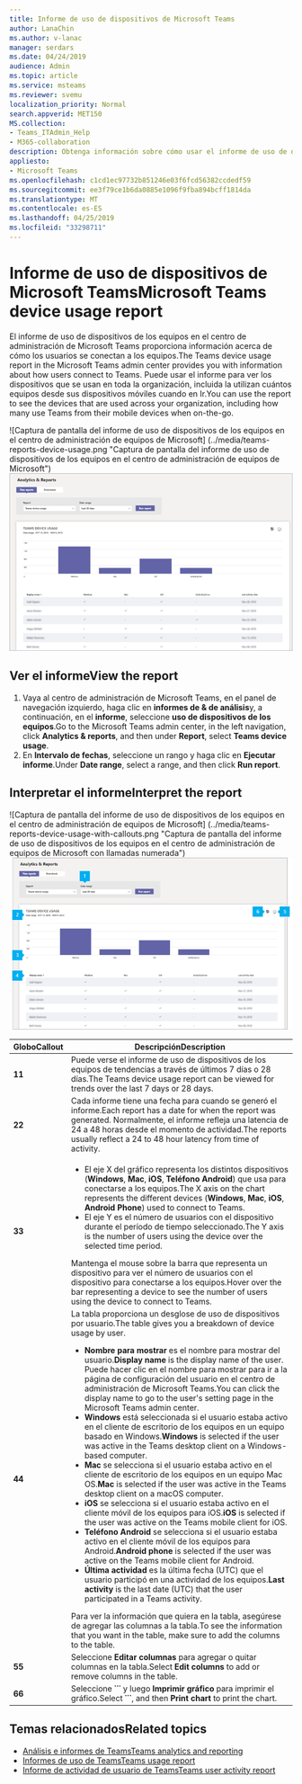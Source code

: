 ```yaml
---
title: Informe de uso de dispositivos de Microsoft Teams
author: LanaChin
ms.author: v-lanac
manager: serdars
ms.date: 04/24/2019
audience: Admin
ms.topic: article
ms.service: msteams
ms.reviewer: svemu
localization_priority: Normal
search.appverid: MET150
MS.collection:
- Teams_ITAdmin_Help
- M365-collaboration
description: Obtenga información sobre cómo usar el informe de uso de dispositivos de los equipos en el centro de administración de Microsoft Teams para ver el modo en que los usuarios de su organización se conectan a los equipos.
appliesto:
- Microsoft Teams
ms.openlocfilehash: c1cd1ec97732b851246e03f6fcd56382ccdedf59
ms.sourcegitcommit: ee3f79ce1b6da0885e1096f9fba894bcff1814da
ms.translationtype: MT
ms.contentlocale: es-ES
ms.lasthandoff: 04/25/2019
ms.locfileid: "33298711"
---
```

# <a name="microsoft-teams-device-usage-report"></a><span data-ttu-id="b2c6b-103">Informe de uso de dispositivos de Microsoft Teams</span><span class="sxs-lookup"><span data-stu-id="b2c6b-103">Microsoft Teams device usage report</span></span>

<span data-ttu-id="b2c6b-104">El informe de uso de dispositivos de los equipos en el centro de administración de Microsoft Teams proporciona información acerca de cómo los usuarios se conectan a los equipos.</span><span class="sxs-lookup"><span data-stu-id="b2c6b-104">The Teams device usage report in the Microsoft Teams admin center provides you with information about how users connect to Teams.</span></span> <span data-ttu-id="b2c6b-105">Puede usar el informe para ver los dispositivos que se usan en toda la organización, incluida la utilizan cuántos equipos desde sus dispositivos móviles cuando en Ir.</span><span class="sxs-lookup"><span data-stu-id="b2c6b-105">You can use the report to see the devices that are used across your organization, including how many use Teams from their mobile devices when on-the-go.</span></span>  

<span data-ttu-id="b2c6b-106">![Captura de pantalla del informe de uso de dispositivos de los equipos en el centro de administración de equipos de Microsoft] (../media/teams-reports-device-usage.png "Captura de pantalla del informe de uso de dispositivos de los equipos en el centro de administración de equipos de Microsoft")</span><span class="sxs-lookup"><span data-stu-id="b2c6b-106">![Screen shot of the Teams device usage report in the Microsoft Teams admin center](../media/teams-reports-device-usage.png "Screen shot of the Teams device usage report in the Microsoft Teams admin center")</span></span>

## <a name="view-the-report"></a><span data-ttu-id="b2c6b-107">Ver el informe</span><span class="sxs-lookup"><span data-stu-id="b2c6b-107">View the report</span></span>

1. <span data-ttu-id="b2c6b-108">Vaya al centro de administración de Microsoft Teams, en el panel de navegación izquierdo, haga clic en **informes de & de análisis**y, a continuación, en el **informe**, seleccione **uso de dispositivos de los equipos**.</span><span class="sxs-lookup"><span data-stu-id="b2c6b-108">Go to the Microsoft Teams admin center, in the left navigation, click **Analytics & reports**, and then under **Report**, select **Teams device usage**.</span></span> 
2. <span data-ttu-id="b2c6b-109">En **Intervalo de fechas**, seleccione un rango y haga clic en **Ejecutar informe**.</span><span class="sxs-lookup"><span data-stu-id="b2c6b-109">Under **Date range**, select a range, and then click **Run report**.</span></span> 

## <a name="interpret-the-report"></a><span data-ttu-id="b2c6b-110">Interpretar el informe</span><span class="sxs-lookup"><span data-stu-id="b2c6b-110">Interpret the report</span></span>

<span data-ttu-id="b2c6b-111">![Captura de pantalla del informe de uso de dispositivos de los equipos en el centro de administración de equipos de Microsoft] (../media/teams-reports-device-usage-with-callouts.png "Captura de pantalla del informe de uso de dispositivos de los equipos en el centro de administración de equipos de Microsoft con llamadas numerada")</span><span class="sxs-lookup"><span data-stu-id="b2c6b-111">![Screen shot of the Teams device usage report in the Microsoft Teams admin center](../media/teams-reports-device-usage-with-callouts.png "Screen shot of the Teams device usage report in the Microsoft Teams admin center with numbered callouts")</span></span>

|<span data-ttu-id="b2c6b-112">Globo</span><span class="sxs-lookup"><span data-stu-id="b2c6b-112">Callout</span></span> |<span data-ttu-id="b2c6b-113">Descripción</span><span class="sxs-lookup"><span data-stu-id="b2c6b-113">Description</span></span>  |
|--------|-------------|
|<span data-ttu-id="b2c6b-114">**1**</span><span class="sxs-lookup"><span data-stu-id="b2c6b-114">**1**</span></span>   |<span data-ttu-id="b2c6b-115">Puede verse el informe de uso de dispositivos de los equipos de tendencias a través de últimos 7 días o 28 días.</span><span class="sxs-lookup"><span data-stu-id="b2c6b-115">The Teams device usage report can be viewed for trends over the last 7 days or 28 days.</span></span>  |
|<span data-ttu-id="b2c6b-116">**2**</span><span class="sxs-lookup"><span data-stu-id="b2c6b-116">**2**</span></span>   |<span data-ttu-id="b2c6b-117">Cada informe tiene una fecha para cuando se generó el informe.</span><span class="sxs-lookup"><span data-stu-id="b2c6b-117">Each report has a date for when the report was generated.</span></span> <span data-ttu-id="b2c6b-118">Normalmente, el informe refleja una latencia de 24 a 48 horas desde el momento de actividad.</span><span class="sxs-lookup"><span data-stu-id="b2c6b-118">The reports usually reflect a 24 to 48 hour latency from time of activity.</span></span> |
|<span data-ttu-id="b2c6b-119">**3**</span><span class="sxs-lookup"><span data-stu-id="b2c6b-119">**3**</span></span>   |<ul><li><span data-ttu-id="b2c6b-120">El eje X del gráfico representa los distintos dispositivos (**Windows**, **Mac**, **iOS**, **Teléfono Android**) que usa para conectarse a los equipos.</span><span class="sxs-lookup"><span data-stu-id="b2c6b-120">The X axis on the chart represents the different devices (**Windows**, **Mac**, **iOS**, **Android Phone**) used to connect to Teams.</span></span> </li><li><span data-ttu-id="b2c6b-121">El eje Y es el número de usuarios con el dispositivo durante el período de tiempo seleccionado.</span><span class="sxs-lookup"><span data-stu-id="b2c6b-121">The Y axis is the number of users using the device over the selected time period.</span></span></li> </ul><span data-ttu-id="b2c6b-122">Mantenga el mouse sobre la barra que representa un dispositivo para ver el número de usuarios con el dispositivo para conectarse a los equipos.</span><span class="sxs-lookup"><span data-stu-id="b2c6b-122">Hover over the bar representing a device to see the number of users using the device to connect to Teams.</span></span>|
|<span data-ttu-id="b2c6b-123">**4**</span><span class="sxs-lookup"><span data-stu-id="b2c6b-123">**4**</span></span>   |<span data-ttu-id="b2c6b-124">La tabla proporciona un desglose de uso de dispositivos por usuario.</span><span class="sxs-lookup"><span data-stu-id="b2c6b-124">The table gives you a breakdown of device usage by user.</span></span> <ul><li><span data-ttu-id="b2c6b-125">**Nombre para mostrar** es el nombre para mostrar del usuario.</span><span class="sxs-lookup"><span data-stu-id="b2c6b-125">**Display name** is the display name of the user.</span></span> <span data-ttu-id="b2c6b-126">Puede hacer clic en el nombre para mostrar para ir a la página de configuración del usuario en el centro de administración de Microsoft Teams.</span><span class="sxs-lookup"><span data-stu-id="b2c6b-126">You can click the display name to go to the user's setting page in the Microsoft Teams admin center.</span></span> </li><li><span data-ttu-id="b2c6b-127">**Windows** está seleccionada si el usuario estaba activo en el cliente de escritorio de los equipos en un equipo basado en Windows.</span><span class="sxs-lookup"><span data-stu-id="b2c6b-127">**Windows** is selected if the user was active in the Teams desktop client on a Windows-based computer.</span></span></li><li><span data-ttu-id="b2c6b-128">**Mac** se selecciona si el usuario estaba activo en el cliente de escritorio de los equipos en un equipo Mac OS.</span><span class="sxs-lookup"><span data-stu-id="b2c6b-128">**Mac** is selected if the user was active in the Teams desktop client on a macOS computer.</span></span> </li> <li><span data-ttu-id="b2c6b-129">**iOS** se selecciona si el usuario estaba activo en el cliente móvil de los equipos para iOS.</span><span class="sxs-lookup"><span data-stu-id="b2c6b-129">**iOS** is selected if the user was active on the Teams mobile client for iOS.</span></span></li><li><span data-ttu-id="b2c6b-130">**Teléfono Android** se selecciona si el usuario estaba activo en el cliente móvil de los equipos para Android.</span><span class="sxs-lookup"><span data-stu-id="b2c6b-130">**Android phone** is selected if the user was active on the Teams mobile client for Android.</span></span> <li><span data-ttu-id="b2c6b-131">**Última actividad** es la última fecha (UTC) que el usuario participó en una actividad de los equipos.</span><span class="sxs-lookup"><span data-stu-id="b2c6b-131">**Last activity** is the last date (UTC) that the user participated in a Teams activity.</span></span></li> </ul> <span data-ttu-id="b2c6b-132">Para ver la información que quiera en la tabla, asegúrese de agregar las columnas a la tabla.</span><span class="sxs-lookup"><span data-stu-id="b2c6b-132">To see the information that you want in the table, make sure to add the columns to the table.</span></span> |
|<span data-ttu-id="b2c6b-133">**5**</span><span class="sxs-lookup"><span data-stu-id="b2c6b-133">**5**</span></span>   |<span data-ttu-id="b2c6b-134">Seleccione **Editar columnas** para agregar o quitar columnas en la tabla.</span><span class="sxs-lookup"><span data-stu-id="b2c6b-134">Select **Edit columns** to add or remove columns in the table.</span></span> |
|<span data-ttu-id="b2c6b-135">**6**</span><span class="sxs-lookup"><span data-stu-id="b2c6b-135">**6**</span></span>   |<span data-ttu-id="b2c6b-136">Seleccione **˙˙˙** y luego **Imprimir gráfico** para imprimir el gráfico.</span><span class="sxs-lookup"><span data-stu-id="b2c6b-136">Select **˙˙˙**, and then **Print chart** to print the chart.</span></span> |

## <a name="related-topics"></a><span data-ttu-id="b2c6b-137">Temas relacionados</span><span class="sxs-lookup"><span data-stu-id="b2c6b-137">Related topics</span></span>
- [<span data-ttu-id="b2c6b-138">Análisis e informes de Teams</span><span class="sxs-lookup"><span data-stu-id="b2c6b-138">Teams analytics and reporting</span></span>](teams-reporting-reference.md)
- [<span data-ttu-id="b2c6b-139">Informes de uso de Teams</span><span class="sxs-lookup"><span data-stu-id="b2c6b-139">Teams usage report</span></span>](teams-usage-report.md)
- [<span data-ttu-id="b2c6b-140">Informe de actividad de usuario de Teams</span><span class="sxs-lookup"><span data-stu-id="b2c6b-140">Teams user activity report</span></span>](user-activity-report.md)